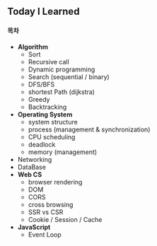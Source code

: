 ## Today I Learned

#### 목차

- **Algorithm**
  - Sort
  - Recursive call
  - Dynamic programming
  - Search (sequential / binary)
  - DFS/BFS
  - shortest Path (dijkstra)
  - Greedy
  - Backtracking
- **Operating System**
  - system structure
  - process (management & synchronization)
  - CPU scheduling
  - deadlock
  - memory (management)
- Networking
- DataBase
- **Web CS**
  - browser rendering
  - DOM
  - CORS
  - cross browsing
  - SSR vs CSR
  - Cookie / Session / Cache
- **JavaScript**
  - Event Loop